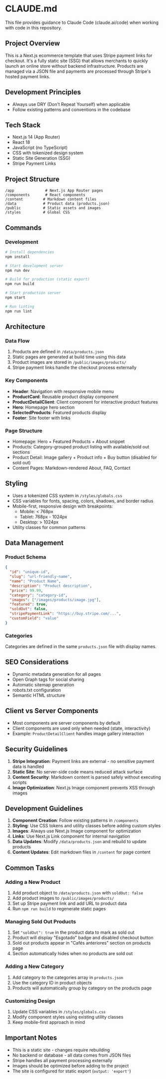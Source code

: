 # CLAUDE.md

This file provides guidance to Claude Code (claude.ai/code) when working with code in this repository.

## Project Overview

This is a Next.js ecommerce template that uses Stripe payment links for checkout. It's a fully static site (SSG) that allows merchants to quickly launch an online store without backend infrastructure. Products are managed via a JSON file and payments are processed through Stripe's hosted payment links.

## Development Principles

- Always use DRY (Don't Repeat Yourself) when applicable
- Follow existing patterns and conventions in the codebase

## Tech Stack

- Next.js 14 (App Router)
- React 18
- JavaScript (no TypeScript)
- CSS with tokenized design system
- Static Site Generation (SSG)
- Stripe Payment Links

## Project Structure

```
/app              # Next.js App Router pages
/components       # React components
/content         # Markdown content files
/data            # Product data (products.json)
/public          # Static assets and images
/styles          # Global CSS
```

## Commands

### Development

```bash
# Install dependencies
npm install

# Start development server
npm run dev

# Build for production (static export)
npm run build

# Start production server
npm start

# Run linting
npm run lint
```

## Architecture

### Data Flow
1. Products are defined in `/data/products.json`
2. Static pages are generated at build time using this data
3. Product images are stored in `/public/images/products/`
4. Stripe payment links handle the checkout process externally

### Key Components
- **Header**: Navigation with responsive mobile menu
- **ProductCard**: Reusable product display component
- **ProductDetailClient**: Client component for interactive product features
- **Hero**: Homepage hero section
- **SelectedProducts**: Featured products display
- **Footer**: Site footer with links

### Page Structure
- Homepage: Hero + Featured Products + About snippet
- Products: Category-grouped product listing with available/sold out sections
- Product Detail: Image gallery + Product info + Buy button (disabled for sold out)
- Content Pages: Markdown-rendered About, FAQ, Contact

## Styling

- Uses a tokenized CSS system in `/styles/globals.css`
- CSS variables for fonts, spacing, colors, shadows, and border radius
- Mobile-first, responsive design with breakpoints:
  - Mobile: < 768px
  - Tablet: 768px - 1024px  
  - Desktop: > 1024px
- Utility classes for common patterns

## Data Management

### Product Schema
```json
{
  "id": "unique-id",
  "slug": "url-friendly-name",
  "name": "Product Name",
  "description": "Product description",
  "price": 99.99,
  "category": "category-id",
  "images": ["/images/products/image.jpg"],
  "featured": true,
  "soldOut": false,
  "stripePaymentLink": "https://buy.stripe.com/...",
  "customField": "value"
}
```

### Categories
Categories are defined in the same `products.json` file with display names.

## SEO Considerations

- Dynamic metadata generation for all pages
- Open Graph tags for social sharing
- Automatic sitemap generation
- robots.txt configuration
- Semantic HTML structure

## Client vs Server Components

- Most components are server components by default
- Client components are used only when needed (state, interactivity)
- Example: `ProductDetailClient` handles image gallery interaction

## Security Guidelines

1. **Stripe Integration**: Payment links are external - no sensitive payment data is handled
2. **Static Site**: No server-side code means reduced attack surface
3. **Content Security**: Markdown content is parsed safely without executing scripts
4. **Image Optimization**: Next.js Image component prevents XSS through images

## Development Guidelines

1. **Component Creation**: Follow existing patterns in `/components`
2. **Styling**: Use CSS tokens and utility classes before adding custom styles
3. **Images**: Always use Next.js Image component for optimization
4. **Links**: Use Next.js Link component for internal navigation
5. **Data Updates**: Modify `/data/products.json` and rebuild to update products
6. **Content Updates**: Edit markdown files in `/content` for page content

## Common Tasks

### Adding a New Product
1. Add product object to `/data/products.json` with `soldOut: false`
2. Add product images to `/public/images/products/`
3. Set up Stripe payment link and add URL to product data
4. Run `npm run build` to regenerate static pages

### Managing Sold Out Products
1. Set `"soldOut": true` in the product data to mark as sold out
2. Product will display "Esgotado" badge and disabled checkout button
3. Sold out products appear in "Cafés anteriores" section on products page
4. Section automatically hides when no products are sold out

### Adding a New Category
1. Add category to the categories array in `products.json`
2. Use the category ID in product objects
3. Products will automatically group by category on the products page

### Customizing Design
1. Update CSS variables in `/styles/globals.css`
2. Modify component styles using existing utility classes
3. Keep mobile-first approach in mind

## Important Notes

- This is a static site - changes require rebuilding
- No backend or database - all data comes from JSON files
- Stripe handles all payment processing externally
- Images should be optimized before adding to the project
- The site is configured for static export (`output: 'export'`)